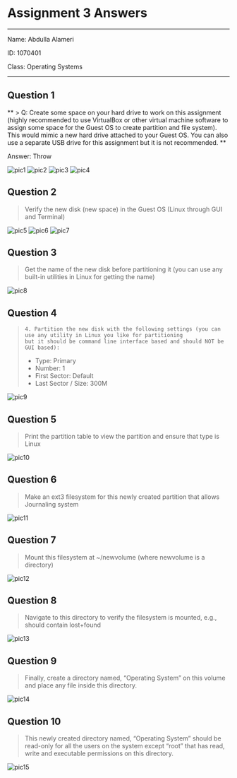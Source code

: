 # Assignment 3 Answers

---

Name: Abdulla Alameri

ID: 1070401

Class: Operating Systems

---

## Question 1
** > Q: Create some space on your hard drive to work on this assignment (highly recommended to use VirtualBox or other virtual machine software to assign some space for the Guest OS to create partition and file system). This would mimic a new hard drive attached to your Guest OS. You can also use a separate USB drive for this assignment but it is not recommended. 
**

Answer: Throw




![pic1](./q1_a.png)
![pic2](./q1_b.png)
![pic3](./q1_c.png)
![pic4](./q1_d.png)

## Question 2
> Verify the new disk (new space) in the Guest OS (Linux through GUI and Terminal)

![pic5](./q2_a.png)
![pic6](./q2_b.png)
![pic7](./q2_d.png)

## Question 3

> Get the name of the new disk before partitioning it (you can use any built-in utilities in Linux for getting the name)

![pic8](./q3.png)

## Question 4
>     4. Partition the new disk with the following settings (you can use any utility in Linux you like for partitioning 
>     but it should be command line interface based and should NOT be GUI based): 
> -   Type: Primary 
> -   Number: 1 
> -   First Sector: Default 
> -   Last Sector / Size: 300M 

![pic9](./q4_a.png)
## Question 5 
> Print the partition table to view the partition and ensure that type is Linux

![pic10](./q5.png)

## Question 6

> Make an ext3 filesystem for this newly created partition that allows Journaling system


![pic11](./q6.png)

## Question 7

> Mount this filesystem at ~/newvolume (where newvolume is a directory)

![pic12](./q7.png)

## Question 8 

> Navigate to this directory to verify the filesystem is mounted, e.g., should contain lost+found 

![pic13](./q7.png)

## Question 9 

> Finally, create a directory named, “Operating System” on this volume and place any file inside this directory. 

![pic14](./q9.png)

## Question 10

> This newly created directory named, “Operating System” should be read-only for all the users on the system except “root” that has read, write and executable permissions on this directory.

![pic15](./q10.png)
